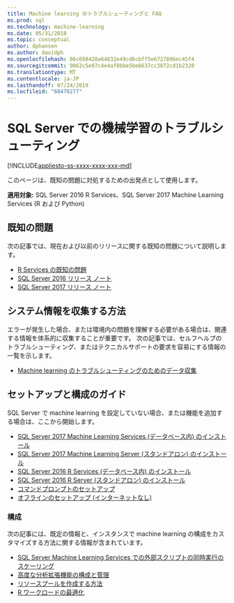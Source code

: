 ```yaml
---
title: Machine learning のトラブルシューティングと FAQ
ms.prod: sql
ms.technology: machine-learning
ms.date: 05/31/2018
ms.topic: conceptual
author: dphansen
ms.author: davidph
ms.openlocfilehash: 86c698420a64832e49cd6cbff5e6727896ec45f4
ms.sourcegitcommit: 9062c5e97c4e4af0bbe5be6637cc3872cd1b2320
ms.translationtype: MT
ms.contentlocale: ja-JP
ms.lasthandoff: 07/24/2019
ms.locfileid: "68470277"
---
```

# <a name="troubleshoot-machine-learning-in-sql-server"></a>SQL Server での機械学習のトラブルシューティング
[!INCLUDE[appliesto-ss-xxxx-xxxx-xxx-md](../includes/appliesto-ss-xxxx-xxxx-xxx-md.md)]

このページは、既知の問題に対処するための出発点として使用します。

**適用対象:** SQL Server 2016 R Services、SQL Server 2017 Machine Learning Services (R および Python)

## <a name="known-issues"></a>既知の問題

次の記事では、現在および以前のリリースに関する既知の問題について説明します。

+ [R Services の既知の問題](../advanced-analytics/known-issues-for-sql-server-machine-learning-services.md)
+ [SQL Server 2016 リリース ノート](../sql-server/sql-server-2016-release-notes.md)
+ [SQL Server 2017 リリース ノート](../sql-server/sql-server-2017-release-notes.md)

## <a name="how-to-gather-system-information"></a>システム情報を収集する方法

エラーが発生した場合、または環境内の問題を理解する必要がある場合は、関連する情報を体系的に収集することが重要です。 次の記事では、セルフヘルプのトラブルシューティング、またはテクニカルサポートの要求を容易にする情報の一覧を示します。

+ [Machine learning のトラブルシューティングのためのデータ収集](data-collection-ml-troubleshooting-process.md)

## <a name="setup-and-configuration-guides"></a>セットアップと構成のガイド

SQL Server で machine learning を設定していない場合、または機能を追加する場合は、ここから開始します。

+ [SQL Server 2017 Machine Learning Services (データベース内) のインストール](install/sql-machine-learning-services-windows-install.md)
+ [SQL Server 2017 Machine Learning Server (スタンドアロン) のインストール](install/sql-machine-learning-standalone-windows-install.md)
+ [SQL Server 2016 R Services (データベース内) のインストール](install/sql-r-services-windows-install.md)
+ [SQL Server 2016 R Server (スタンドアロン) のインストール](install/sql-r-standalone-windows-install.md)
+ [コマンドプロンプトのセットアップ](install/sql-ml-component-commandline-install.md)
+ [オフラインのセットアップ (インターネットなし)](install/sql-ml-component-install-without-internet-access.md)

### <a name="configuration"></a>構成

次の記事には、既定の情報と、インスタンスで machine learning の構成をカスタマイズする方法に関する情報が含まれています。

+ [SQL Server Machine Learning Services での外部スクリプトの同時実行のスケーリング](administration/modify-user-account-pool.md)   
+ [高度な分析拡張機能の構成と管理](r/configure-and-manage-advanced-analytics-extensions.md)  
+ [リソースプールを作成する方法](r/how-to-create-a-resource-pool-for-r.md)
+ [R ワークロードの最適化](r/operationalizing-your-r-code.md)
